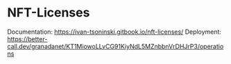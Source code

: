 # NFT-Licenses
Documentation: https://ivan-tsoninski.gitbook.io/nft-licenses/ 
Deployment: https://better-call.dev/granadanet/KT1MiowoLLvCG91KiyNdL5MZnbbnVrDHJrP3/operations

